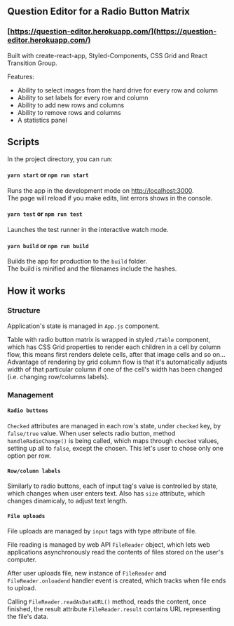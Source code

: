## Question Editor for a Radio Button Matrix
### [https://question-editor.herokuapp.com/](https://question-editor.herokuapp.com/)


Built with create-react-app, Styled-Components, CSS Grid and React Transition Group.


Features:
- Ability to select images from the hard drive for every row and column
- Ability to set labels for every row and column
- Ability to add new rows and columns
- Ability to remove rows and columns
- A statistics panel

## Scripts

In the project directory, you can run:

#### `yarn start` or  `npm run start`

Runs the app in the development mode on [http://localhost:3000](http://localhost:3000).<br>
The page will reload if you make edits, lint errors shows in the console.

#### `yarn test` or `npm run test`

Launches the test runner in the interactive watch mode.<br>

#### `yarn build` or `npm run build`

Builds the app for production to the `build` folder.<br>
The build is minified and the filenames include the hashes.

## How it works

### Structure
Application's state is managed in `App.js` component.


Table with radio button matrix is wrapped in styled `/Table` component, which has CSS Grid properties to render each children in a cell by column flow, this means first renders delete cells, after that image cells and so on...<br>
Advantage of rendering by grid column flow is that it's automatically adjusts width of that particular column if one of the cell's width has been changed (i.e. changing row/columns labels).

### Management

#### `Radio buttons`
`Checked` attributes are managed in each row's state, under `checked` key, by `false/true` value.
When user selects radio button, method `handleRadioChange()` is being called, which maps through `checked` values, setting up all to `false`, except the chosen. This let's user to chose only one option per row.


#### `Row/column labels`
Similarly to radio buttons, each of input tag's value is controlled by state, which changes when user enters text. Also has `size` attribute, which changes dinamicaly, to adjust text length.

#### `File uploads`

File uploads are managed by `input` tags with type attribute of file.

File reading is managed by web API `FileReader` object, which lets web applications asynchronously read the contents of files stored on the user's computer.

After user uploads file, new instance of `FileReader` and `FileReader.onloadend` handler event is created, which tracks when file ends to upload.

Calling `FileReader.readAsDataURL()` method, reads the content, once finished, the result attribute `FileReader.result` contains URL representing the file's data.